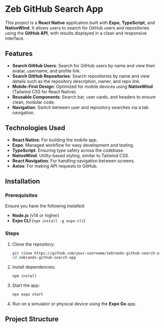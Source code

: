 # Zeb GitHub Search App

This project is a **React Native** application built with **Expo**, **TypeScript**, and **NativeWind**. It allows users to search for GitHub users and repositories using the **GitHub API**, with results displayed in a clean and responsive interface.

## Features

- **Search GitHub Users**: Search for GitHub users by name and view their avatar, username, and profile link.
- **Search GitHub Repositories**: Search repositories by name and view details such as the repository description, owner, and repo link.
- **Mobile-First Design**: Optimized for mobile devices using **NativeWind** (Tailwind CSS for React Native).
- **Reusable Components**: Search bar, user cards, and headers to ensure clean, modular code.
- **Navigation**: Switch between user and repository searches via a tab navigation.

## Technologies Used

- **React Native**: For building the mobile app.
- **Expo**: Managed workflow for easy development and testing.
- **TypeScript**: Ensuring type safety across the codebase.
- **NativeWind**: Utility-based styling, similar to Tailwind CSS.
- **React Navigation**: For handling navigation between screens.
- **Axios**: For making API requests to GitHub.

## Installation

### Prerequisites

Ensure you have the following installed:

- **Node.js** (v14 or higher)
- **Expo CLI** (`npm install -g expo-cli`)

### Steps

1. Clone the repository:
    ```bash
    git clone https://github.com/your-username/zebrands-github-search-app.git
    cd zebrands-github-search-app
    ```

2. Install dependencies:
    ```bash
    npm install
    ```

3. Start the app:
    ```bash
    npx expo start
    ```

4. Run on a simulator or physical device using the **Expo Go** app.

## Project Structure


